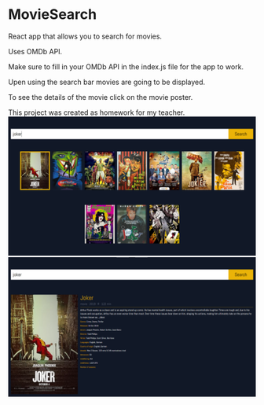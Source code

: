# MovieSearch

React app that allows you to search for movies.

Uses OMDb API.

Make sure to fill in your OMDb API in the index.js file for the app to work.

Upen using the search bar movies are going to be displayed.

To see the details of the movie click on the movie poster.

This project was created as homework for my teacher. 
![preview0](./preview0.png)
![preview1](./preview1.png)